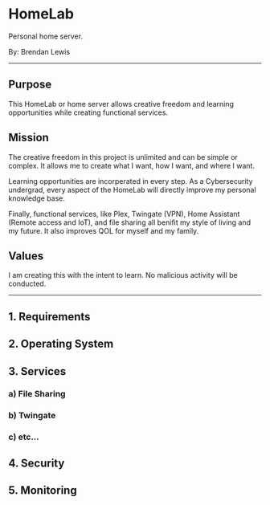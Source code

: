# HomeLab
Personal home server.

By: Brendan Lewis

---

## Purpose
This HomeLab or home server allows creative freedom and learning opportunities while creating functional services.

## Mission
The creative freedom in this project is unlimited and can be simple or complex. It allows me to create what I want, how I want, and where I want. 

Learning opportunities are incorperated in every step. As a Cybersecurity undergrad, every aspect of the HomeLab will directly improve my personal knowledge base.

Finally, functional services, like Plex, Twingate (VPN), Home Assistant (Remote access and IoT), and file sharing all benifit my style of living and my future. It also improves QOL for myself and my family.

## Values
I am creating this with the intent to learn. No malicious activity will be conducted. 

---

## 1. Requirements

## 2. Operating System

## 3. Services
  ### a) File Sharing
  ### b) Twingate 
  ### c) etc...

## 4. Security

## 5. Monitoring
